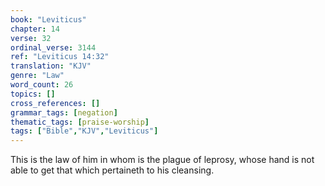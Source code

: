```yaml
---
book: "Leviticus"
chapter: 14
verse: 32
ordinal_verse: 3144
ref: "Leviticus 14:32"
translation: "KJV"
genre: "Law"
word_count: 26
topics: []
cross_references: []
grammar_tags: [negation]
thematic_tags: [praise-worship]
tags: ["Bible","KJV","Leviticus"]
---
```

This is the law of him in whom is the plague of leprosy, whose hand is not able to get that which pertaineth to his cleansing.
